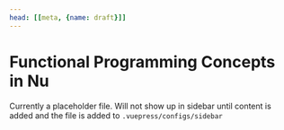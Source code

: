 ```yaml
---
head: [[meta, {name: draft}]]
---
```

# Functional Programming Concepts in Nu

Currently a placeholder file. Will not show up in sidebar until content is added and the file is added to `.vuepress/configs/sidebar`
